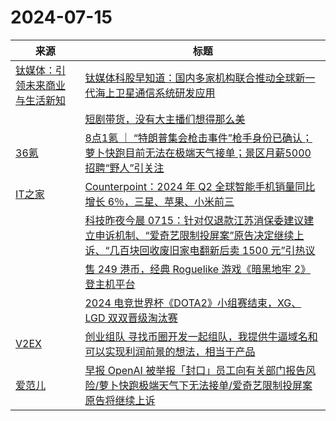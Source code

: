 ﻿# 2024-07-15

|来源|标题|
|---|---|
|[钛媒体：引领未来商业与生活新知](https://plink.anyfeeder.com/tmtpost)|[钛媒体科股早知道：国内多家机构联合推动全球新一代海上卫星通信系统研发应用](https://www.tmtpost.com/7167562.html)|
||[短剧带货，没有大主播们想得那么美](https://www.tmtpost.com/7167485.html)|
|[36氪](https://plink.anyfeeder.com/36kr)|[8点1氪 ｜ “特朗普集会枪击事件”枪手身份已确认；萝卜快跑目前无法在极端天气接单；景区月薪5000招聘“野人”引关注](https://36kr.com/p/2862766323862400?f=rss)|
|[IT之家](http://www.ithome.com/rss/)|[Counterpoint：2024 年 Q2 全球智能手机销量同比增长 6％，三星、苹果、小米前三](https://www.ithome.com/0/781/773.htm)|
||[科技昨夜今晨 0715：针对仅退款江苏消保委建议建立申诉机制、“爱奇艺限制投屏案”原告决定继续上诉、“几百块回收废旧家电翻新后卖 1500 元”引热议](https://www.ithome.com/0/781/772.htm)|
||[售 249 港币，经典 Roguelike 游戏《暗黑地牢 2》登主机平台](https://www.ithome.com/0/781/771.htm)|
||[2024 电竞世界杯《DOTA2》小组赛结束，XG、LGD 双双晋级淘汰赛](https://www.ithome.com/0/781/770.htm)|
|[V2EX](https://v2ex.com/index.xml)|[ 创业组队 寻找币圈开发一起组队，我提供牛逼域名和可以实现利润前景的想法，相当于产品](https://www.v2ex.com/t/1057277#reply14)|
|[爱范儿](https://plink.anyfeeder.com/ifanr)|[早报 OpenAI 被举报「封口」员工向有关部门报告风险/萝卜快跑极端天气下无法接单/爱奇艺限制投屏案原告将继续上诉](https://www.ifanr.com/1592393?utm_source=rss&utm_medium=rss&utm_campaign=)|
